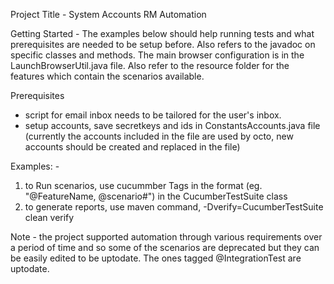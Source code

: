 Project Title - System Accounts RM Automation

Getting Started - 
The examples below should help running tests and what prerequisites 
are needed to be setup before. Also refers to the javadoc on 
specific classes and methods. The main browser configuration 
is in the LaunchBrowserUtil.java file. 
Also refer to the resource folder for the features which contain
the scenarios available.


Prerequisites
- script for email inbox needs to be tailored for the user's inbox.
- setup accounts, save secretkeys and ids in ConstantsAccounts.java file
(currently the accounts included in the file are used by octo, new accounts 
should be created and replaced in the file)

Examples: - 
1) to Run scenarios, use cucummber Tags in the format (eg. "@FeatureName, @scenario#")
in the CucumberTestSuite class
2) to generate reports, use maven command, -Dverify=CucumberTestSuite clean verify

Note - the project supported automation through various requirements 
over a period of time and so some of the scenarios are deprecated but
they can be easily edited to be uptodate. The ones tagged @IntegrationTest
are uptodate. 